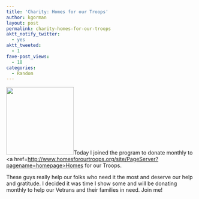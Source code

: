 ```yaml
---
title: 'Charity: Homes for our Troops'
author: kgorman
layout: post
permalink: charity-homes-for-our-troops
aktt_notify_twitter:
  - yes
aktt_tweeted:
  - 1
fave-post_views:
  - 18
categories:
  - Random
---
```

[<img alt="" src="http://www.homesforourtroops.org/images/content/pagebuilder/17061.jpg" title="Homes for our Troops" class="alignleft" width="180" />][1]Today I joined the program to donate monthly to <a href=http://www.homesforourtroops.org/site/PageServer?pagename=homepage>Homes for our Troops</a>.

These guys really help our folks who need it the most and deserve our help and gratitude. I decided it was time I show some and will be donating monthly to help our Vetrans and their families in need. Join me!

 [1]: http://www.homesforourtroops.org/site/PageServer?pagename=homepage&#038;utm_source=banner&#038;utm_medium=banner&#038;utm_campaign=banner

